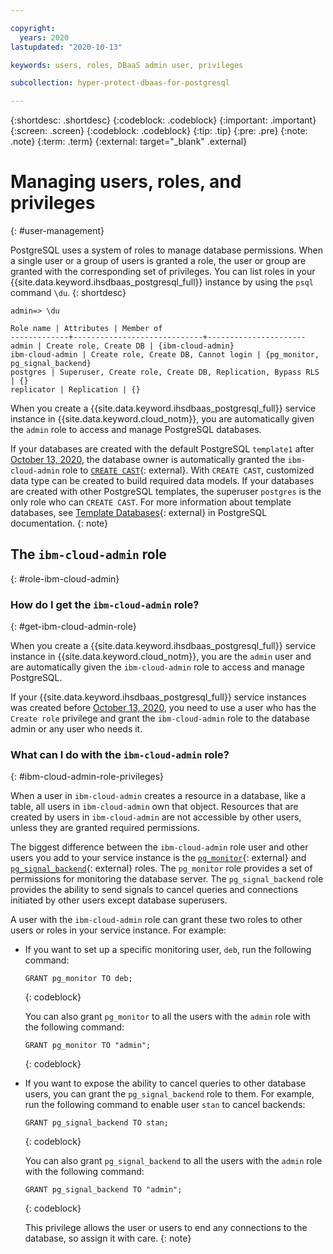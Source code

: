 ```yaml
---

copyright:
  years: 2020
lastupdated: "2020-10-13"

keywords: users, roles, DBaaS admin user, privileges

subcollection: hyper-protect-dbaas-for-postgresql

---
```


{:shortdesc: .shortdesc}
{:codeblock: .codeblock}
{:important: .important}
{:screen: .screen}
{:codeblock: .codeblock}
{:tip: .tip}
{:pre: .pre}
{:note: .note}
{:term: .term}
{:external: target="_blank" .external}

# Managing users, roles, and privileges
{: #user-management}

PostgreSQL uses a system of roles to manage database permissions. When a single user or a group of users is granted a role, the user or group are granted with the corresponding set of privileges. You can list roles in your {{site.data.keyword.ihsdbaas_postgresql_full}} instance by using the `psql` command `\du`.
{: shortdesc}

```
admin=> \du

Role name | Attributes | Member of
-------------+-----------------------------+----------------------
admin | Create role, Create DB | {ibm-cloud-admin}
ibm-cloud-admin | Create role, Create DB, Cannot login | {pg_monitor, pg_signal_backend}
postgres | Superuser, Create role, Create DB, Replication, Bypass RLS | {}
replicator | Replication | {}
```

When you create a {{site.data.keyword.ihsdbaas_postgresql_full}} service instance in {{site.data.keyword.cloud_notm}}, you are automatically given the `admin` role to access and manage PostgreSQL databases.

If your databases are created with the default PostgreSQL `template1` after [October 13, 2020](/docs/hyper-protect-dbaas-for-postgresql?topic=hyper-protect-dbaas-for-postgresql-what-new#october-2020), the database owner is automatically granted the `ibm-cloud-admin` role to [`CREATE CAST`](https://www.postgresql.org/docs/10/sql-createcast.html){: external}. With `CREATE CAST`, customized data type can be created to build required data models. If your databases are created with other PostgreSQL templates, the superuser `postgres` is the only role who can `CREATE CAST`. For more information about template databases, see [Template Databases](https://www.postgresql.org/docs/10/manage-ag-templatedbs.html){: external} in PostgreSQL documentation.
{: note}

## The `ibm-cloud-admin` role
{: #role-ibm-cloud-admin}

### How do I get the `ibm-cloud-admin` role?
{: #get-ibm-cloud-admin-role}

When you create a {{site.data.keyword.ihsdbaas_postgresql_full}} service instance in {{site.data.keyword.cloud_notm}}, you are the `admin` user and are automatically given the `ibm-cloud-admin` role to access and manage PostgreSQL.

If your {{site.data.keyword.ihsdbaas_postgresql_full}} service instances was created before [October 13, 2020](/docs/hyper-protect-dbaas-for-postgresql?topic=hyper-protect-dbaas-for-postgresql-what-new#october-2020), you need to use a user who has the `Create role` privilege and grant the `ibm-cloud-admin` role to the database admin or any user who needs it.

### What can I do with the `ibm-cloud-admin` role?
{: #ibm-cloud-admin-role-privileges}

When a user in `ibm-cloud-admin` creates a resource in a database, like a table, all users in `ibm-cloud-admin` own that object. Resources that are created by users in `ibm-cloud-admin` are not accessible by other users, unless they are granted required permissions.

The biggest difference between the `ibm-cloud-admin` role user and other users you add to your service instance is the [`pg_monitor`](https://www.postgresql.org/docs/10/default-roles.html){: external} and [`pg_signal_backend`](https://www.postgresql.org/docs/10/default-roles.html){: external} roles. The `pg_monitor` role provides a set of permissions for monitoring the database server. The `pg_signal_backend` role provides the ability to send signals to cancel queries and connections initiated by other users except database superusers.

A user with the `ibm-cloud-admin` role can grant these two roles to other users or roles in your service instance. For example:

- If you want to set up a specific monitoring user, `deb`, run the following command:
  ```
  GRANT pg_monitor TO deb;
  ```
  {: codeblock}

  You can also grant `pg_monitor` to all the users with the `admin` role with the following command:
  ```
  GRANT pg_monitor TO "admin";
  ```
  {: codeblock}

- If you want to expose the ability to cancel queries to other database users, you can grant the `pg_signal_backend` role to them. For example, run the following command to enable user `stan` to cancel backends:
  ```
  GRANT pg_signal_backend TO stan;
  ```
  {: codeblock}

  You can also grant `pg_signal_backend` to all the users with the `admin` role with the following command:
  ```
  GRANT pg_signal_backend TO "admin";
  ```
  {: codeblock}

  This privilege allows the user or users to end any connections to the database, so assign it with care.
  {: note}

<!--
## Users created through the CLI and the APIs
{: #user-created-via-CLI-API}

Users that you create through the {{site.data.keyword.ihsdbaas_postgresql_full}} CLI and the APIs will be members of `ibm-cloud-admin`. They are able to create users and create databases, but cannot log in.

When a user creates a resource in a database, like a table, all users that are in the same group have access to that resource. Resources created by any of the users in `ibm-cloud-admin` are accessible to other users in `ibm-cloud-admin`.
-->
